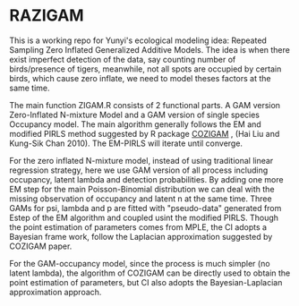 # RAZIGAM
This is a working repo for Yunyi's ecological modeling idea: Repeated Sampling Zero Inflated Generalized Additive Models. The idea is when there exist imperfect detection of the data, say counting number of birds/presence of tigers, meanwhile, not all spots are occupied by certain birds, which cause zero inflate, we need to model theses factors at the same time.

The main function ZIGAM.R consists of 2 functional parts. A GAM version Zero-Inflated N-mixture Model and a GAM version of single species Occupancy model. The main algorithm generally follows the EM and modified PIRLS method suggested by R package [COZIGAM](https://www.jstatsoft.org/article/view/v035i11/0) , (Hai Liu and Kung-Sik Chan 2010). The EM-PIRLS will iterate until converge.

For the zero inflated N-mixture model, instead of using traditional linear regression strategy, here we use GAM version of all process including occupancy, latent lambda and detection probabilities. By adding one more EM step for the main Poisson-Binomial distribution we can deal with the missing observation of occupancy and latent n at the same time. Three GAMs for psi, lambda and p are fitted with "pseudo-data" generated from Estep of the EM algorithm  and coupled usint the modified PIRLS. Though the point estimation of parameters comes from MPLE, the CI adopts a Bayesian frame work, follow the Laplacian approximation suggested by COZIGAM paper.

For the GAM-occupancy model, since the process is much simpler (no latent lambda), the algorithm of COZIGAM can be directly used to obtain the point estimation of parameters, but CI also adopts the Bayesian-Laplacian approximation approach.